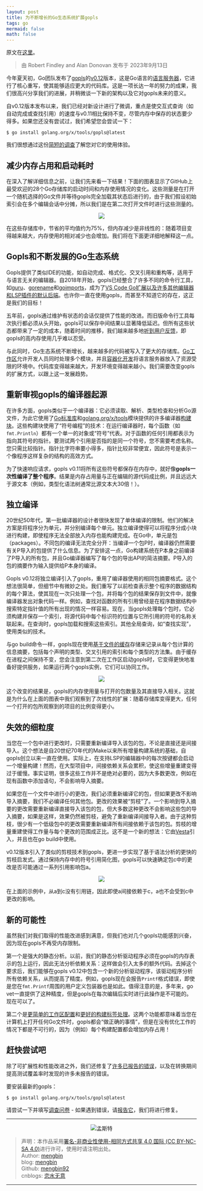 ```yaml
---
layout: post
title: 为不断增长的Go生态系统扩展gopls
tags: go 
mermaid: false
math: false
---  
```


原文在[这里](https://go.dev/blog/gopls-scalability)。  

> 由 Robert Findley and Alan Donovan 发布于 2023年9月13日 

今年夏天初，Go团队发布了[gopls](https://pkg.go.dev/golang.org/x/tools/gopls)的[v0.12](https://go.dev/s/gopls-v0.12)版本，这是Go语言的[语言服务器](https://microsoft.github.io/language-server-protocol/)，它进行了核心重写，使其能够适应更大的代码库。这是一项长达一年的努力的成果，我们很高兴分享我们的进展，并稍微谈一下新的架构以及它对gopls未来的意义。

自v0.12版本发布以来，我们已经对新设计进行了微调，重点是使交互式查询（如自动完成或查找引用）的速度与v0.11相比保持不变，尽管内存中保存的状态要少得多。如果您还没有尝试过，我们希望您会尝试一下：  

```shell
$ go install golang.org/x/tools/gopls@latest
```  

我们很想通过这份[简短的调查](https://google.qualtrics.com/jfe/form/SV_4SnGxpcSKN33WZw?s=blog)了解您对它的使用体验。  

## 减少内存占用和启动耗时  

在深入了解详细信息之前，让我们先来看一下结果！下面的图表显示了GitHub上最受欢迎的28个Go存储库的启动时间和内存使用情况的变化。这些测量是在打开一个随机选择的Go文件并等待gopls完全加载其状态后进行的，由于我们假设初始索引会在多个编辑会话中分摊，所以我们是在第二次打开文件时进行这些测量的。  

<div align="center">
  <img src="../img/2023-09-10/01.png">
</div>    

在这些存储库中，节省的平均值约为75%，但内存减少是非线性的：随着项目变得越来越大，内存使用的相对减少也会增加。我们将在下面更详细地解释这一点。  

## Gopls和不断发展的Go生态系统  

Gopls提供了类似IDE的功能，如自动完成、格式化、交叉引用和重构等，适用于与语言无关的编辑器。自2018年开始，gopls已经整合了许多不同的命令行工具，如[guru](https://pkg.go.dev/golang.org/x/tools/cmd/guru)、[gorename](https://pkg.go.dev/golang.org/x/tools/cmd/gorename)和[goimports](https://pkg.go.dev/golang.org/x/tools/cmd/goimports)，成为了[VS Code Go扩展以及许多其他编辑器和LSP插件的默认后端](https://go.dev/blog/gopls-vscode-go)。也许你一直在使用gopls，而甚至不知道它的存在，这正是我们的目标！

五年前，gopls通过维护有状态的会话仅提供了性能的改进。而旧版命令行工具每次执行都必须从头开始，gopls可以保存中间结果以显著降低延迟。但所有这些状态都带来了一定的成本，随着时间的推移，我们越来越多地[听到用户反馈](https://github.com/golang/go/issues?q=is%3Aissue+is%3Aclosed+in%3Atitle+gopls+memory)，即gopls的高内存使用几乎难以忍受。

与此同时，Go生态系统不断增长，越来越多的代码被写入了更大的存储库。[Go工作区](https://go.dev/blog/get-familiar-with-workspaces)允许开发人员同时处理多个模块，并且[容器化开发](https://code.visualstudio.com/docs/devcontainers/containers)将语言服务器放入了资源受限的环境中。代码库变得越来越大，开发环境变得越来越小。我们需要改变gopls的扩展方式，以跟上这一发展趋势。  

## 重新审视gopls的编译器起源  

在许多方面，gopls类似于一个编译器：它必须读取、解析、类型检查和分析Go源文件，为此它使用了[Go标准库](https://pkg.go.dev/go)和[golang.org/x/tools](https://pkg.go.dev/golang.org/x/tools)模块提供的许多编译器[构建块](https://github.com/golang/example/tree/master/gotypes#introduction)。这些构建块使用了“符号编程”的技术：在运行编译器时，每个函数（如`fmt.Println`）都有一个单一的对象或“符号”代表。对于函数的任何引用都表示为指向其符号的指针。要测试两个引用是否指的是同一个符号，您不需要考虑名称。您只需比较指针。指针比字符串要小得多，指针比较非常便宜，因此符号是表示一个像程序这样复杂的结构的高效方式。

为了快速响应请求，gopls v0.11将所有这些符号都保存在内存中，就好像**gopls一次性编译了整个程序**。结果是内存占用量与正在编辑的源代码成比例，并且远远大于源文本（例如，类型化语法树通常比源文本大30倍！）。  

## 独立编译

20世纪50年代，第一批编译器的设计者很快发现了单体编译的限制。他们的解决方案是将程序分为单元，并分别编译每个单元。独立编译使得可以将程序分成小块进行构建，即使程序无法全部放入内存也能构建完成。在Go中，单元是包（packages）。不同包的编译无法完全分开：当编译一个包P时，编译器仍然需要有关P导入的包提供了什么信息。为了安排这一点，Go构建系统在P本身之前编译了P导入的所有包，并且Go编译器编写了每个包的导出API的简洁摘要。P导入的包的摘要作为输入提供给P本身的编译。

Gopls v0.12将独立编译引入了gopls，重用了编译器使用的相同包摘要格式。这个想法很简单，但细节中有微妙之处。我们重写了以前检查表示整个程序的数据结构的每个算法，使其现在一次只处理一个包，并将每个包的结果保存到文件中，就像编译器发出对象代码一样。例如，查找对函数的所有引用曾经是在程序数据结构中搜索特定指针值的所有出现的情况一样容易。现在，当gopls处理每个包时，它必须构建并保存一个索引，将源代码中每个标识符的位置与它所引用的符号的名称关联起来。在查询时，gopls加载和搜索这些索引。其他全局查询，如“查找实现”，使用类似的技术。

与go build命令一样，gopls现在使用[基于文件的缓存](https://cs.opensource.google/go/x/tools/+/master:gopls/internal/lsp/filecache/filecache.go;l=5;drc=6f567c8090cb88f13a71b19595bf88c6b27dbeed)存储来记录从每个包计算的信息摘要，包括每个声明的类型、交叉引用的索引和每个类型的方法集。由于缓存在进程之间保持不变，您会注意到第二次在工作区启动gopls时，它变得更快地准备好提供服务，如果运行两个gopls实例，它们可以协同工作。  

<div align="center">
  <img src="../img/2023-09-10/02.png">
</div>  

这个改变的结果是，gopls的内存使用量与打开的包数量及其直接导入相关。这就是为什么在上面的图表中我们观察到了次线性的扩展：随着存储库变得更大，任何一个打开的包所观察到的项目的比例变得更小。  

## 失效的细粒度  

当您在一个包中进行更改时，只需要重新编译导入该包的包，不论是直接还是间接导入。这个想法是自20世纪70年代的Make以来所有增量构建系统的基础，自gopls创立以来一直在使用。实际上，在支持LSP的编辑器中的每次按键都会启动一个增量构建！然而，在大型项目中，间接依赖关系会累积，使这些增量重建变得过于缓慢。事实证明，很多这些工作并不是绝对必要的，因为大多数更改，例如在现有函数中添加语句，不会影响导入摘要。

如果您在一个文件中进行小的更改，我们必须重新编译它的包，但如果更改不影响导入摘要，我们不必编译任何其他包。更改的效果被“剪枝”了。一个影响到导入摘要的更改需要重新编译直接导入该包的包，但大多数这种更改不会影响这些包的导入摘要，如果是这样，效果仍然被剪枝，避免了重新编译间接导入者。由于这种剪枝，很少有一个低级包中的更改需要重新编译所有间接依赖于该包的包。剪枝的增量重建使得工作量与每个更改的范围成正比。这不是一个新的想法：它由[Vesta](https://www.hpl.hp.com/techreports/Compaq-DEC/SRC-RR-177.pdf)引入，并且也在go build中使用。

v0.12版本引入了类似的剪枝技术到gopls，更进一步实现了基于语法分析的更快的剪枝启发式。通过保持内存中的符号引用简化图，gopls可以快速确定包c中的更改是否可能通过一系列引用影响包a。  

<div align="center">
  <img src="../img/2023-09-10/03.png">
</div>  

在上面的示例中，从a到c没有引用链，因此即使a间接依赖于c，a也不会受到c中更改的影响。  

## 新的可能性

虽然我们对我们取得的性能改进感到满意，但我们也对几个gopls功能感到兴奋，因为现在gopls不再受内存限制。

第一个是强大的静态分析。以前，我们的静态分析驱动程序必须在gopls的内存表示的包上运行，因此无法分析依赖关系：这样做会引入太多的额外代码。去掉这个要求后，我们能够在gopls v0.12中包含一个新的分析驱动程序，该驱动程序分析所有依赖关系，从而提高了精度。例如，gopls现在会报告`Printf`格式错误，即使是您在`fmt.Printf`周围的用户定义包装器也是如此。值得注意的是，多年来，go vet一直提供了这种精度，但是gopls在每次编辑后实时进行此操作是不可能的。现在可以了。

第二个是[更简单的工作区配置](https://go.dev/issue/57979)和[更好的构建标签处理](https://go.dev/issue/29202)。这两个功能都意味着当您在计算机上打开任何Go文件时，gopls都会“做正确的事情”，但是在没有优化工作的情况下都是不可行的，因为（例如）每个构建配置都会增加内存占用！  

## 赶快尝试吧  

除了可扩展性和性能改进之外，我们还修复了[许多](https://github.com/golang/go/milestone/282?closed=1)[已报告的错误](https://github.com/golang/go/milestone/318?closed=1)，以及在转换期间提高测试覆盖率时发现的许多未报告的错误。

要安装最新的gopls：  

```shell
$ go install golang.org/x/tools/gopls@latest
```  

请尝试一下并填写[调查问卷](https://google.qualtrics.com/jfe/form/SV_4SnGxpcSKN33WZw?s=blog) - 如果遇到错误，请[报告它](https://github.com/golang/go/issues/new/choose)，我们将进行修复。  

---

<div align="center">
  <img src="../img/qrcode_wechat.jpg" alt="孟斯特">
</div>

> 声明：本作品采用[署名-非商业性使用-相同方式共享 4.0 国际 (CC BY-NC-SA 4.0)](https://creativecommons.org/licenses/by-nc-sa/4.0/deed.zh)进行许可，使用时请注明出处。  
> Author: [mengbin](mengbin1992@outlook.com)  
> blog: [mengbin](https://mengbin.top)  
> Github: [mengbin92](https://mengbin92.github.io/)  
> cnblogs: [恋水无意](https://www.cnblogs.com/lianshuiwuyi/)  

---
